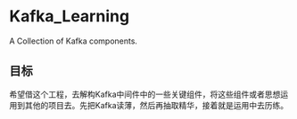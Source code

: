 # Kafka_Learning
A Collection of Kafka components.

## 目标
希望借这个工程，去解构Kafka中间件中的一些关键组件，将这些组件或者思想运用到其他的项目去。先把Kafka读薄，然后再抽取精华，接着就是运用中去历练。
